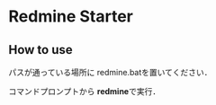Redmine Starter
===

How to use
---
パスが通っている場所に
  redmine.batを置いてください．

コマンドプロンプトから
  **redmine**で実行．

